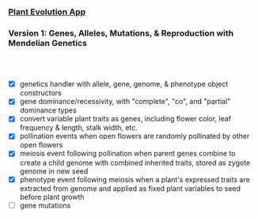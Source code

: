 ### [Plant Evolution App](https://github.com/matthewmain/plant_evolution_app) 
### Version 1: Genes, Alleles, Mutations, & Reproduction with Mendelian Genetics

<br>
<br>

- [X] genetics handler with allele, gene, genome, & phenotype object constructors
- [X] gene dominance/recessivity, with "complete", "co", and "partial" dominance types
- [X] convert variable plant traits as genes, including flower color, leaf frequency & length, stalk width, etc.
- [X] pollination events when open flowers are randomly pollinated by other open flowers
- [X] meiosis event following pollination when parent genes combine to create a child genome with combined inherited traits, stored as zygote genome in new seed
- [X] phenotype event following meiosis when a plant's expressed traits are extracted from genome and applied as fixed plant variables to seed before plant growth
- [ ] gene mutations